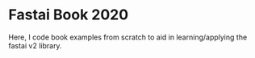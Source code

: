# Fastai Book 2020

Here, I code book examples from scratch to aid in learning/applying the fastai v2 library.
